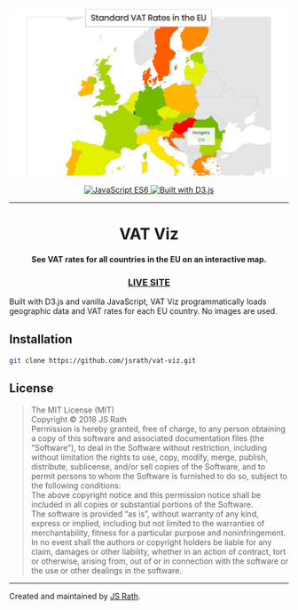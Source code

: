 <p align="center">
  <img alt="VAT Viz Screenshot" src="./screenshot.jpg" width="800" />
</p>
<p align="center">
  <a href="#">
    <img alt="JavaScript ES6" src="https://img.shields.io/badge/JavaScript-ES6-blue.svg">
  </a>
  <a href="#">
    <image alt="Built with D3.js" src="https://img.shields.io/badge/Built%20With-D3.js-green.svg" />
  </a>
</p>
<hr>
<h1 align="center">VAT Viz</h1>
<h4 align="center">See VAT rates for all countries in the EU on an interactive map.</h4>
<h3 align="center"><a href="https://projects.jsrath.com/vat-viz">LIVE SITE</a></h3>

Built with D3.js and vanilla JavaScript, VAT Viz programmatically loads geographic data and VAT rates for each EU country. No images are used.  

## Installation

```sh
git clone https://github.com/jsrath/vat-viz.git
```

## License

> The MIT License (MIT)<br/> Copyright © 2018 JS Rath <br/> Permission is hereby granted, free of charge, to any person obtaining a copy of this software and associated documentation files (the “Software”), to deal in the Software without restriction, including without limitation the rights to use, copy, modify, merge, publish, distribute, sublicense, and/or sell copies of the Software, and to permit persons to whom the Software is furnished to do so, subject to the following conditions: <br/>The above copyright notice and this permission notice shall be included in all copies or substantial portions of the Software. <br/> The software is provided “as is”, without warranty of any kind, express or implied, including but not limited to the warranties of merchantability, fitness for a particular purpose and noninfringement. In no event shall the authors or copyright holders be liable for any claim, damages or other liability, whether in an action of contract, tort or otherwise, arising from, out of or in connection with the software or the use or other dealings in the software.

---

Created and maintained by [JS Rath](http://www.jsrath.com).
